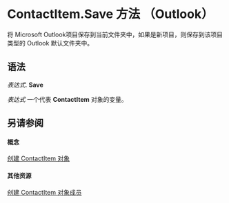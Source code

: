 
# ContactItem.Save 方法 （Outlook）

将 Microsoft Outlook项目保存到当前文件夹中，如果是新项目，则保存到该项目类型的 Outlook 默认文件夹中。


## 语法

 _表达式_. **Save**

 _表达式_ 一个代表 **ContactItem** 对象的变量。


## 另请参阅


#### 概念


[创建 ContactItem 对象](8e32093c-a678-f1fd-3f35-c2d8994d166f.md)
#### 其他资源


[创建 ContactItem 对象成员](a8b13369-4c87-02aa-e62a-1f3067e559fa.md)